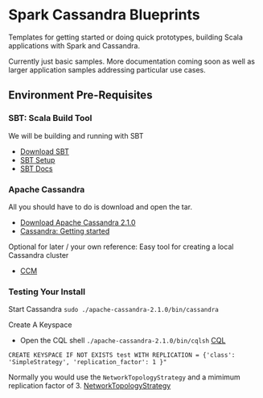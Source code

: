 # Spark Cassandra Blueprints

Templates for getting started or doing quick prototypes, building Scala applications with Spark and Cassandra.

Currently just basic samples. More documentation coming soon as well as larger application samples addressing particular use cases.

## Environment Pre-Requisites

### SBT: Scala Build Tool
We will be building and running with SBT

* [Download SBT](http://www.scala-sbt.org/download.html) 
* [SBT Setup](http://www.scala-sbt.org/0.13/tutorial/Manual-Installation.html) 
* [SBT Docs](http://www.scala-sbt.org/0.13/docs/index.html)

### Apache Cassandra
All you should have to do is download and open the tar.

* [Download Apache Cassandra 2.1.0](http://cassandra.apache.org/download/)
* [Cassandra: Getting started](http://wiki.apache.org/cassandra/GettingStarted) 


Optional for later / your own reference:
Easy tool for creating a local Cassandra cluster
 
* [CCM](http://www.datastax.com/dev/blog/ccm-a-development-tool-for-creating-local-cassandra-clusters) 

### Testing Your Install

Start Cassandra
```sudo ./apache-cassandra-2.1.0/bin/cassandra```

Create A Keyspace
* Open the CQL shell
```./apache-cassandra-2.1.0/bin/cqlsh```
[CQL](http://www.datastax.com/documentation/cql/3.1/cql/cql_reference/cqlsh.html)

```CREATE KEYSPACE IF NOT EXISTS test WITH REPLICATION = {'class': 'SimpleStrategy', 'replication_factor': 1 }"```

Normally you would use the `NetworkTopologyStrategy` and a mimimum replication factor of 3.
[NetworkTopologyStrategy](http://www.datastax.com/documentation/cassandra/2.0/cassandra/architecture/architectureDataDistributeReplication_c.html)



